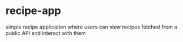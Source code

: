 # recipe-app
 simple recipe application where users can view recipes fetched from a public API and interact with them
